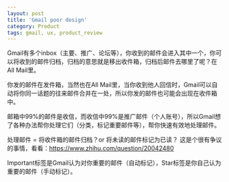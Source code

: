 ```yaml
---
layout: post
title: 'Gmail poor design'
category: Product
tags: gmail, ux, product_review
---
```


Gmail有多个inbox（主要、推广、论坛等），你收到的邮件会进入其中一个，你可以将收到的邮件归档，归档的意思就是移出收件箱，归档后邮件去哪里了呢？在All Mail里。

你发的邮件在发件箱，当然也在All Mail里，当你收到他人回信时，Gmail可以自动将你同一话题的往来邮件合并在一处，所以你发的邮件也可能会出现在收件箱中‬。

邮箱中99%的邮件是收信，而收信中99%是推广邮件（个人账号），所以Gmail想了各种办法帮你处理它们（分类，标记重要邮件等），帮你快速有效地处理邮件。

处理邮件 = 将收件箱的邮件归档？or 将未读的邮件标记为已读？
这是个很有争议的事情，看看：https://www.zhihu.com/question/20042480

Important标签是Gmail认为对你重要的邮件（自动标记），Star标签是你自己认为重要的邮件（手动标记）。



